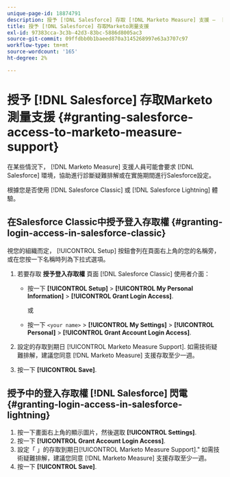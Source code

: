 ```yaml
---
unique-page-id: 18874791
description: 授予 [!DNL Salesforce] 存取 [!DNL Marketo Measure] 支援 —  [!DNL Marketo Measure]  — 產品檔案
title: 授予 [!DNL Salesforce] 存取Marketo測量支援
exl-id: 97383cca-3c3b-42d3-83bc-5886d8005ac3
source-git-commit: 09ffdbb0b1baeed870a3145268997e63a3707c97
workflow-type: tm+mt
source-wordcount: '165'
ht-degree: 2%

---
```


# 授予 [!DNL Salesforce] 存取Marketo測量支援 {#granting-salesforce-access-to-marketo-measure-support}

在某些情況下， [!DNL Marketo Measure] 支援人員可能會要求 [!DNL Salesforce] 環境，協助進行診斷疑難排解或在實施期間進行Salesforce設定。

根據您是否使用 [!DNL Salesforce Classic] 或 [!DNL Salesforce Lightning] 體驗。

## 在Salesforce Classic中授予登入存取權 {#granting-login-access-in-salesforce-classic}

視您的組織而定， [!UICONTROL Setup] 按鈕會列在頁面右上角的您的名稱旁，或在您按一下名稱時列為下拉式選項。

1. 若要存取 **授予登入存取權** 頁面 [!DNL Salesforce Classic] 使用者介面：

   * 按一下 **[!UICONTROL Setup]** > **[!UICONTROL My Personal Information]** > **[!UICONTROL Grant Login Access]**.

      或

   * 按一下 `<your name>` > **[!UICONTROL My Settings]** > **[!UICONTROL Personal]** > **[!UICONTROL Grant Account Login Access]**.

1. 設定的存取到期日 [!UICONTROL Marketo Measure Support]. 如需技術疑難排解，建議您同意 [!DNL Marketo Measure] 支援存取至少一週。
1. 按一下 **[!UICONTROL Save]**.

## 授予中的登入存取權 [!DNL Salesforce] 閃電 {#granting-login-access-in-salesforce-lightning}

1. 按一下畫面右上角的顯示圖片，然後選取 **[!UICONTROL Settings]**.
1. 按一下 **[!UICONTROL Grant Account Login Access]**.
1. 設定「 」的存取到期日[!UICONTROL Marketo Measure Support].&quot; 如需技術疑難排解，建議您同意 [!DNL Marketo Measure] 支援存取至少一週。
1. 按一下 **[!UICONTROL Save]**.
